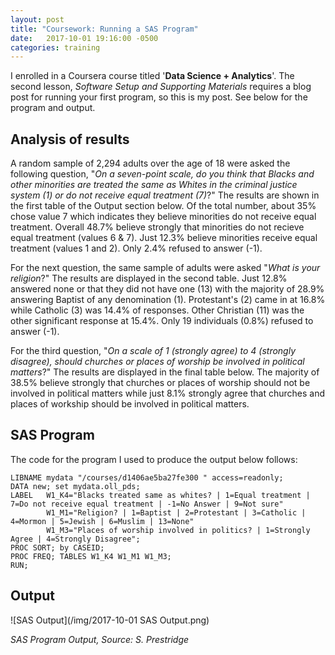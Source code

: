 ```yaml
---
layout: post
title: "Coursework: Running a SAS Program"
date:   2017-10-01 19:16:00 -0500
categories: training
---
```


I enrolled in a Coursera course titled '**Data Science + Analytics**'. The second lesson, _Software Setup and Supporting Materials_ requires a blog post for running your first program, so this is my post. See below for the program and output.

## Analysis of results

A random sample of 2,294 adults over the age of 18 were asked the following question, "_On a seven-point scale, do you think that Blacks and other minorities are treated the same as Whites in the criminal justice system (1) or do not receive equal treatment (7)_?" The results are shown in the first table of the Output section below. Of the total number, about 35% chose value 7 which indicates they believe minorities do not receive equal treatment. Overall 48.7% believe strongly that minorities do not recieve equal treatment (values 6 & 7). Just 12.3% believe minorities receive equal treatment (values 1 and 2). Only 2.4% refused to answer (-1).

For the next question, the same sample of adults were asked "_What is your religion_?" The results are displayed in the second table. Just 12.8% answered none or that they did not have one (13) with the majority of 28.9% answering Baptist of any denomination (1). Protestant's (2) came in at 16.8% while Catholic (3) was 14.4% of responses. Other Christian (11) was the other significant response at 15.4%. Only 19 individuals (0.8%) refused to answer (-1).

For the third question, "_On a scale of 1 (strongly agree) to 4 (strongly disagree), should churches or places of worship be involved in political matters_?" The results are displayed in the final table below. The majority of 38.5% believe strongly that churches or places of worship should not be involved in political matters while just 8.1% strongly agree that churches and places of workship should be involved in political matters.

## SAS Program

The code for the program I used to produce the output below follows:

```
LIBNAME mydata "/courses/d1406ae5ba27fe300 " access=readonly;
DATA new; set mydata.oll_pds;
LABEL   W1_K4="Blacks treated same as whites? | 1=Equal treatment | 7=Do not receive equal treatment | -1=No Answer | 9=Not sure"
        W1_M1="Religion? | 1=Baptist | 2=Protestant | 3=Catholic | 4=Mormon | 5=Jewish | 6=Muslim | 13=None"
        W1_M3="Places of worship involved in politics? | 1=Strongly Agree | 4=Strongly Disagree";
PROC SORT; by CASEID;
PROC FREQ; TABLES W1_K4 W1_M1 W1_M3;
RUN;
```

## Output

![SAS Output](/img/2017-10-01 SAS Output.png)

<cite>SAS Program Output, Source: S. Prestridge</cite>
